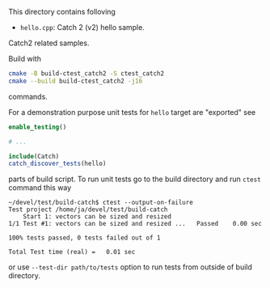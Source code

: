 This directory contains folloving

- `hello.cpp`: Catch 2 (v2) hello sample.

Catch2 related samples.

Build with

```bash
cmake -B build-ctest_catch2 -S ctest_catch2
cmake --build build-ctest_catch2 -j16
```

commands.

For a demonstration purpose unit tests for `hello` target are "exported" see

```cmake
enable_testing()

# ...

include(Catch)
catch_discover_tests(hello)
```

parts of build script. To run unit tests go to the build directory and run `ctest` command this way

```console
~/devel/test/build-catch$ ctest --output-on-failure
Test project /home/ja/devel/test/build-catch
    Start 1: vectors can be sized and resized
1/1 Test #1: vectors can be sized and resized ...   Passed    0.00 sec

100% tests passed, 0 tests failed out of 1

Total Test time (real) =   0.01 sec
```

or use `--test-dir path/to/tests` option to run tests from outside of build directory.

